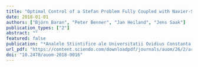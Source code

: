 ```yaml
---
title: "Optimal Control of a Stefan Problem Fully Coupled with Navier-Stokes-Equations and Mesh Movement"
date: 2018-01-01
authors: ["Björn Baran", "Peter Benner", "Jan Heiland", "Jens Saak"]
publication_types: ["2"]
abstract: ""
featured: false
publication: "*Analele Stiintifice ale Universitatii Ovidius Constanta - Seria Matematica*"
url_pdf: "https://content.sciendo.com/downloadpdf/journals/auom/26/2/article-p11.xml"
doi: "10.2478/auom-2018-0016"
---
```


